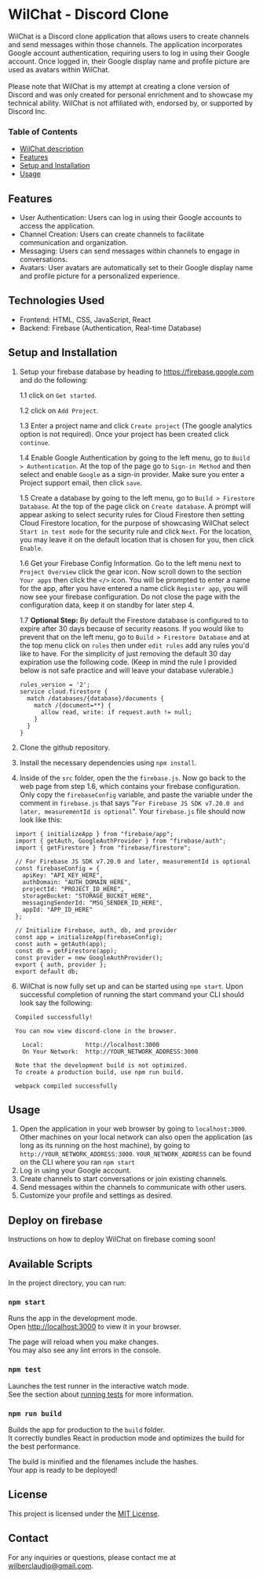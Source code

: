 # WilChat - Discord Clone

WilChat is a Discord clone application that allows users to create channels and send messages within those channels. The application incorporates Google account authentication, requiring users to log in using their Google account. Once logged in, their Google display name and profile picture are used as avatars within WilChat.
<br>
<br>
Please note that WilChat is my attempt at creating a clone version of Discord and was only created for personal enrichment and to showcase my technical ability. WilChat is not affiliated with, endorsed by, or supported by Discord Inc.

### Table of Contents

- [WilChat description](#wilchat---discord-clone)
- [Features](#features)
- [Setup and Installation](#setup-and-installation)
- [Usage](#usage)

## Features

- User Authentication: Users can log in using their Google accounts to access the application.
- Channel Creation: Users can create channels to facilitate communication and organization.
- Messaging: Users can send messages within channels to engage in conversations.
- Avatars: User avatars are automatically set to their Google display name and profile picture for a personalized experience.

## Technologies Used

- Frontend: HTML, CSS, JavaScript, React
- Backend: Firebase (Authentication, Real-time Database)

## Setup and Installation

1. Setup your firebase database by heading to https://firebase.google.com and do the following:

   1.1 click on `Get started`.

   1.2 click on `Add Project`.

   1.3 Enter a project name and click `Create project` (The google analytics option is not required). Once your project has been created click `continue`.

   1.4 Enable Google Authentication by going to the left menu, go to `Build > Authentication`. At the top of the page go to `Sign-in Method` and then select and enable `Google` as a sign-in provider. Make sure you enter a Project support email, then click `save`.

   1.5 Create a database by going to the left menu, go to `Build > Firestore Database`. At the top of the page click on `Create database`. A prompt will appear asking to select security rules for Cloud Firestore then setting Cloud Firestore location, for the purpose of showcasing WilChat select `Start in test mode` for the security rule and click `Next`. For the location, you may leave it on the default location that is chosen for you, then click `Enable`.

   1.6 Get your Firebase Config Information. Go to the left menu next to `Project Overview` click the gear icon. Now scroll down to the section `Your apps` then click the `</>` icon. You will be prompted to enter a name for the app, after you have entered a name click `Register app`, you will now see your firebase configuration. Do not close the page with the configuration data, keep it on standby for later step 4.

   1.7 **Optional Step:** By default the Firestore database is configured to to expire after 30 days because of security reasons. If you would like to prevent that on the left menu, go to `Build > Firestore Database` and at the top menu click on `rules` then under `edit rules` add any rules you'd like to have. For the simplicity of just removing the default 30 day expiration use the following code. (Keep in mind the rule I provided below is not safe practice and will leave your database vulerable.)

   ```
   rules_version = '2';
   service cloud.firestore {
     match /databases/{database}/documents {
       match /{document=**} {
         allow read, write: if request.auth != null;
       }
     }
   }
   ```

2. Clone the github repository.

3. Install the necessary dependencies using `npm install`.

4. Inside of the `src` folder, open the the `firebase.js`. Now go back to the web page from step 1.6, which contains your firebase configuration. Only copy the `firebaseConfig` variable, and paste the variable under the comment in `firebase.js` that says "`For Firebase JS SDK v7.20.0 and later, measurementId is optional`". Your `firebase.js` file should now look like this:

```
  import { initializeApp } from "firebase/app";
  import { getAuth, GoogleAuthProvider } from "firebase/auth";
  import { getFirestore } from "firebase/firestore";

  // For Firebase JS SDK v7.20.0 and later, measurementId is optional
  const firebaseConfig = {
    apiKey: "API_KEY_HERE",
    authDomain: "AUTH_DOMAIN_HERE",
    projectId: "PROJECT_ID_HERE",
    storageBucket: "STORAGE_BUCKET_HERE",
    messagingSenderId: "MSG_SENDER_ID_HERE",
    appId: "APP_ID_HERE"
  };

  // Initialize Firebase, auth, db, and provider
  const app = initializeApp(firebaseConfig);
  const auth = getAuth(app);
  const db = getFirestore(app);
  const provider = new GoogleAuthProvider();
  export { auth, provider };
  export default db;
```

6. WilChat is now fully set up and can be started using `npm start`. Upon successful completion of running the start command your CLI should look say the following:

```
  Compiled successfully!

  You can now view discord-clone in the browser.

    Local:            http://localhost:3000
    On Your Network:  http://YOUR_NETWORK_ADDRESS:3000

  Note that the development build is not optimized.
  To create a production build, use npm run build.

  webpack compiled successfully
```

## Usage

1. Open the application in your web browser by going to `localhost:3000`. Other machines on your local network can also open the application (as long as its running on the host machine), by going to `http://YOUR_NETWORK_ADDRESS:3000`. `YOUR_NETWORK_ADDRESS` can be found on the CLI where you ran `npm start`
2. Log in using your Google account.
3. Create channels to start conversations or join existing channels.
4. Send messages within the channels to communicate with other users.
5. Customize your profile and settings as desired.

## Deploy on firebase

Instructions on how to deploy WilChat on firebase coming soon!

## Available Scripts

In the project directory, you can run:

### `npm start`

Runs the app in the development mode.\
Open [http://localhost:3000](http://localhost:3000) to view it in your browser.

The page will reload when you make changes.\
You may also see any lint errors in the console.

### `npm test`

Launches the test runner in the interactive watch mode.\
See the section about [running tests](https://facebook.github.io/create-react-app/docs/running-tests) for more information.

### `npm run build`

Builds the app for production to the `build` folder.\
It correctly bundles React in production mode and optimizes the build for the best performance.

The build is minified and the filenames include the hashes.\
Your app is ready to be deployed!

## License

This project is licensed under the [MIT License](LICENSE).

## Contact

For any inquiries or questions, please contact me at wilberclaudio@gmail.com.

